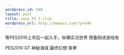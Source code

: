 ```yaml
--- 
wordpress_id: 540
layout: post
title: sony PS 3 slim
wordpress_url: http://maweis.com/?p=540
---
```

等PES2010上市后一起入手，纵横实况世界
预备购进游戏有

PES2010
GT
神秘海域
最终幻想
铁拳
